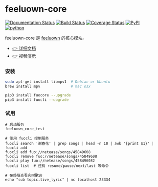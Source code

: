 # feeluown-core

[![Documentation Status](https://readthedocs.org/projects/feeluown-core/badge/?version=latest)](http://feeluown-core.readthedocs.org)
[![Build Status](https://travis-ci.org/cosven/feeluown-core.svg?branch=master)](https://travis-ci.org/cosven/feeluown-core)
[![Coverage Status](https://coveralls.io/repos/github/cosven/feeluown-core/badge.svg?branch=master&service=github)](https://coveralls.io/github/cosven/feeluown-core?branch=master)
[![PyPI](https://img.shields.io/pypi/v/fuocore.svg)](https://pypi.python.org/pypi/fuocore)
[![python](https://img.shields.io/pypi/pyversions/fuocore.svg)](https://pypi.python.org/pypi/fuocore)

feeluown-core 是 [feeluown](https://github.com/cosven/FeelUOwn) 的核心模块。

- [👉 详细文档](https://feeluown-core.readthedocs.io)
- [👉 视频演示](https://youtu.be/-JFXo0J5D9E)

### 安装

```sh
sudo apt-get install libmpv1  # Debian or Ubuntu
brew install mpv              # mac osx

pip3 install fuocore --upgrade
pip3 install fuocli --upgrade
```

### 试用

```
# 启动服务
feeluown_core_test

# 使用 fuocli 控制服务
fuocli search '谢春花' | grep songs | head -n 10 | awk '{print $1}' | fuocli add
fuocli add fuo://netease/songs/45849608
fuocli remove fuo://netease/songs/45849608
fuocli play fuo://netease/songs/458496082
fuocli list  # 还有 resume/pause/next/last 等命令

# 在终端查看实时歌词
echo "sub topic.live_lyric" | nc localhost 23334
```
